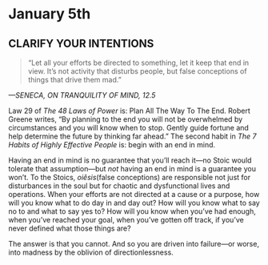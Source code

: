 # January 5th
## CLARIFY YOUR INTENTIONS

> “Let all your efforts be directed to something, let it keep that end in view. It’s not activity that disturbs people, but false conceptions of things that drive them mad.”

*—SENECA, ON TRANQUILITY OF MIND, 12.5*

Law 29 of *The 48 Laws of Power* is: Plan All The Way To The End. Robert Greene writes, “By planning to the end you will not be overwhelmed by circumstances and you will know when to stop. Gently guide fortune and help determine the future by thinking far ahead.” The second habit in *The* *7 Habits of Highly Effective People* is: begin with an end in mind.

Having an end in mind is no guarantee that you’ll reach it—no Stoic would tolerate that assumption—but *not* having an end in mind is a guarantee you won’t. To the Stoics, *oiêsis*(false conceptions) are responsible not just for disturbances in the soul but for chaotic and dysfunctional lives and operations. When your efforts are not directed at a cause or a purpose, how will you know what to do day in and day out? How will you know what to say no to and what to say yes to? How will you know when you’ve had enough, when you’ve reached your goal, when you’ve gotten off track, if you’ve never defined what those things are?

The answer is that you cannot. And so you are driven into failure—or worse, into madness by the oblivion of directionlessness.

